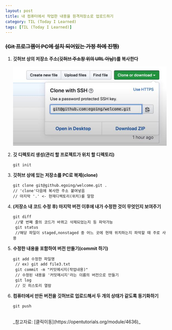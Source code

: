 ```yaml
---
layout: post
title: 내 컴퓨터에서 작업한 내용을 원격저장소로 업로드하기
category: TIL (Today I Learned)
tags: [TIL (Today I Learned)]
---
```


### ~~(Git 프로그램이 PC에 설치 되어있는 가정 하에 진행)~~

1. **깃허브 상의 저장소 주소(~~깃허브 주소창 위의 URL 아님!~~)를 복사한다**

   ![](/public/img/1.jpg)

2) **깃 디렉토리 생성(관리 할 프로젝트가 위치 할 디렉토리)**

   ```
   git init
   ```

3) **깃허브 상에 있는 저장소를 PC로 복제(clone)**

   ```
   git clone git@github.egoing/welcome.git .
   // 'clone'다음에 복사한 주소 붙여넣음
   // 마지막 '.' <- 현재디렉토리(위치)를 말함
   ```

4) **(저장소 내 코드 수정 후) 마지막 버전 이후에 내가 수정한 것이 무엇인지 보여주기**

   ```
   git diff
    //몇 번째 줄의 코드가 바뀌고 삭제되었는지 등 파악가능
    git status
    //해당 파일이 staged,nonstaged 중 어느 곳에 현재 위치하는지 파악할 때 주로 사용
   ```

5) **수정한 내용을 포함하여 버전 만들기(commit 하기)**

   ```
   git add 수정한 파일명
    // ex) git add file3.txt
    git commit -m "커밋메시지(작업내용)"
    // 수정된 내용을 '커밋메시지'라는 이름의 버전으로 만들기
    git log
    // 깃 히스토리 열람
   ```

6) **컴퓨터에서 만든 버전을 깃허브로 업로드해서 두 개의 상태가 같도록 동기화하기**

   ```
   git push
   ```

   <br>
   _참고자료: [클릭이동](https://opentutorials.org/module/4636)_
